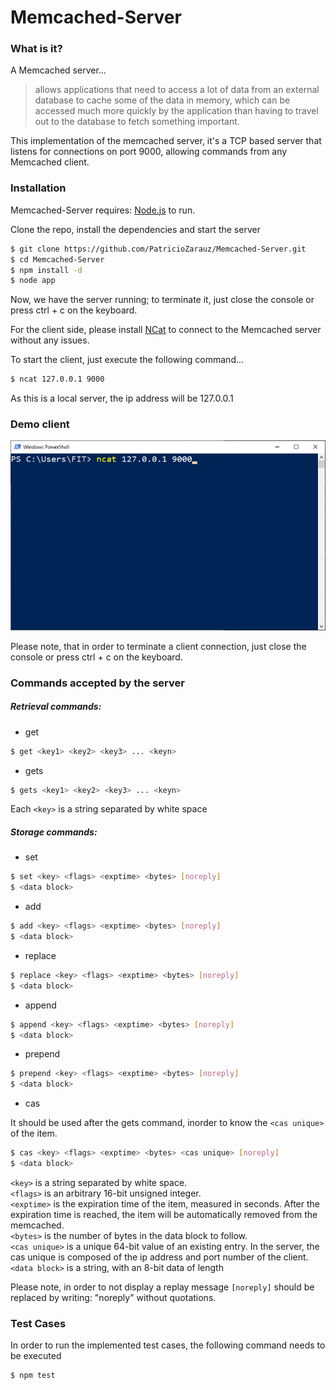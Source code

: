 # Memcached-Server

### What is it?

A Memcached server...

> allows applications that need to access a lot of data from an external database to cache some of the data in memory, which can be accessed much more quickly by the application than having to travel out to the database to fetch something important.

This implementation of the memcached server, it's a TCP based server that listens for connections on port 9000, allowing commands from any Memcached client.

### Installation

Memcached-Server requires: [Node.js](https://nodejs.org/) to run.

Clone the repo, install the dependencies and start the server

```sh
$ git clone https://github.com/PatricioZarauz/Memcached-Server.git
$ cd Memcached-Server
$ npm install -d
$ node app
```

Now, we have the server running; to terminate it, just close the console or press ctrl + c on the keyboard.

For the client side, please install [NCat](https://nmap.org/ncat/) to connect to the Memcached server without any issues.

To start the client, just execute the following command...

```sh
$ ncat 127.0.0.1 9000
```

As this is a local server, the ip address will be 127.0.0.1

### Demo client

![](demo.gif)

Please note, that in order to terminate a client connection, just close the console or press ctrl + c on the keyboard.

### Commands accepted by the server

##### Retrieval commands:

-   get

```sh
$ get <key1> <key2> <key3> ... <keyn>
```

-   gets

```sh
$ gets <key1> <key2> <key3> ... <keyn>
```

Each `<key>` is a string separated by white space

##### Storage commands:

-   set

```sh
$ set <key> <flags> <exptime> <bytes> [noreply]
$ <data block>
```

-   add

```sh
$ add <key> <flags> <exptime> <bytes> [noreply]
$ <data block>
```

-   replace

```sh
$ replace <key> <flags> <exptime> <bytes> [noreply]
$ <data block>
```

-   append

```sh
$ append <key> <flags> <exptime> <bytes> [noreply]
$ <data block>
```

-   prepend

```sh
$ prepend <key> <flags> <exptime> <bytes> [noreply]
$ <data block>
```

-   cas

It should be used after the gets command, inorder to know the `<cas unique>` of the item.

```sh
$ cas <key> <flags> <exptime> <bytes> <cas unique> [noreply]
$ <data block>
```

`<key>` is a string separated by white space.<br/>
`<flags>` is an arbitrary 16-bit unsigned integer.<br/>
`<exptime>` is the expiration time of the item, measured in seconds. After the expiration time is reached, the item will be automatically removed from the memcached.<br/>
`<bytes>` is the number of bytes in the data block to follow.<br/>
`<cas unique>` is a unique 64-bit value of an existing entry. In the server, the cas unique is composed of the ip address and port number of the client.<br/>
`<data block>` is a string, with an 8-bit data of length<br/>

Please note, in order to not display a replay message `[noreply]` should be replaced by writing: "noreply" without quotations.

### Test Cases

In order to run the implemented test cases, the following command needs to be executed

```sh
$ npm test
```
